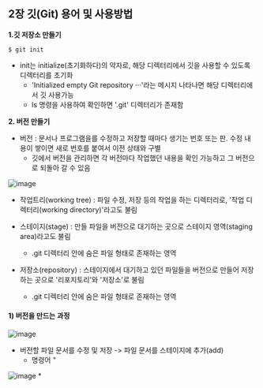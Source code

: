 
##  2장 깃(Git) 용어 및 사용방법
**1.깃 저장소 만들기**

```git
$ git init
```

* init는 initialize(초기화하다)의 약자로, 해당 디렉터리에서 깃을 사용할 수 있도록 디렉터리를 초기화
  * 'Initialized empty Git repository ···'라는 메시지 나타나면 해당 디렉터리에서 깃 사용가능
  * ls 명령을 사용하여 확인하면 '.git' 디렉터리가 존재함

**2. 버전 만들기**
* 버전 : 문서나 프로그램을를 수정하고 저장할 때마다 생기는 번호 또는 판. 수정 내용이 쌓이면 새로 번호를 붙여서 이전 상태와 구별
  * 깃에서 버전을 관리하면 각 버전마다 작업했던 내용을 확인 가능하고 그 버전으로 되돌아 갈 수 있음 

![image](https://github.com/YouAndMeToo3323/TIL/assets/126636390/d23a8b2b-13fd-40ea-88a4-6a2db32945a8)

* 작업트리(working tree) : 파일 수정, 저장 등의 작업을 하는 디렉터리로, '작업 디렉터리(working directory)'라고도 불림

* 스테이지(stage) : 만들 파일을 버전으로 대기하는 곳으로 스테이지 영역(staging area)라고도 불림
  * .git 디렉터리 안에 숨은 파일 형태로 존재하는 영역

* 저장소(repository) : 스테이지에서 대기하고 있던 파일들을 버전으로 만들어 저장하는 곳으로 '리포지토리'와 '저장소'로 불림
  * .git 디렉터리 안에 숨은 파일 형태로 존재하는 영역

#### 1) 버전을 만드는 과정
![image](https://github.com/YouAndMeToo3323/TIL/assets/126636390/412a2bc4-c1e2-43ed-8343-f8a93bf83a89)
* 버전할 파일 문서를 수정 및 저장 -> 파일 문서를 스테이지에 추가(add)
  * 명령어 "

![image](https://github.com/YouAndMeToo3323/TIL/assets/126636390/d02ca953-ee28-42ae-9c42-63aa8715b0ca)
* 









